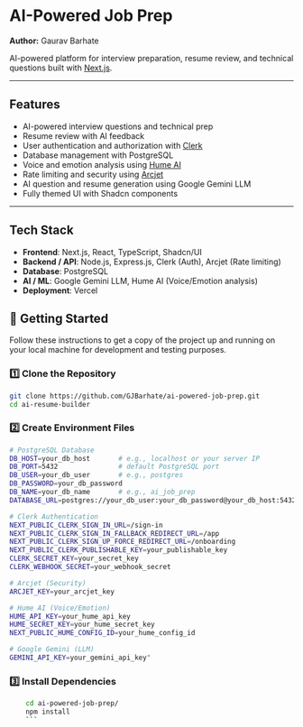 # AI-Powered Job Prep

**Author:** Gaurav Barhate  

AI-powered platform for interview preparation, resume review, and technical questions built with [Next.js](https://nextjs.org).

---

## Features

- AI-powered interview questions and technical prep
- Resume review with AI feedback
- User authentication and authorization with [Clerk](https://clerk.com/)
- Database management with PostgreSQL
- Voice and emotion analysis using [Hume AI](https://hume.ai/)
- Rate limiting and security using [Arcjet](https://arcjet.com/)
- AI question and resume generation using Google Gemini LLM
- Fully themed UI with Shadcn components

---

## Tech Stack

- **Frontend**: Next.js, React, TypeScript, Shadcn/UI  
- **Backend / API**: Node.js, Express.js, Clerk (Auth), Arcjet (Rate limiting)  
- **Database**: PostgreSQL  
- **AI / ML**: Google Gemini LLM, Hume AI (Voice/Emotion analysis)  
- **Deployment**: Vercel  


## 🚀 Getting Started

Follow these instructions to get a copy of the project up and running on your local machine for development and testing purposes.

### 1️⃣ Clone the Repository

```bash
git clone https://github.com/GJBarhate/ai-powered-job-prep.git
cd ai-resume-builder
```

### 2️⃣ Create Environment Files  
```bash
# PostgreSQL Database
DB_HOST=your_db_host       # e.g., localhost or your server IP
DB_PORT=5432               # default PostgreSQL port
DB_USER=your_db_user       # e.g., postgres
DB_PASSWORD=your_db_password
DB_NAME=your_db_name       # e.g., ai_job_prep
DATABASE_URL=postgres://your_db_user:your_db_password@your_db_host:5432/your_db_name

# Clerk Authentication
NEXT_PUBLIC_CLERK_SIGN_IN_URL=/sign-in
NEXT_PUBLIC_CLERK_SIGN_IN_FALLBACK_REDIRECT_URL=/app
NEXT_PUBLIC_CLERK_SIGN_UP_FORCE_REDIRECT_URL=/onboarding
NEXT_PUBLIC_CLERK_PUBLISHABLE_KEY=your_publishable_key
CLERK_SECRET_KEY=your_secret_key
CLERK_WEBHOOK_SECRET=your_webhook_secret

# Arcjet (Security)
ARCJET_KEY=your_arcjet_key

# Hume AI (Voice/Emotion)
HUME_API_KEY=your_hume_api_key
HUME_SECRET_KEY=your_hume_secret_key
NEXT_PUBLIC_HUME_CONFIG_ID=your_hume_config_id

# Google Gemini (LLM)
GEMINI_API_KEY=your_gemini_api_key" 
```

### 3️⃣ Install Dependencies
```bash
    cd ai-powered-job-prep/
    npm install
    ```


